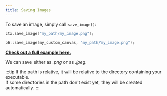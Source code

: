 ```yaml
---
title: Saving Images
---
```


To save an image, simply call `save_image()`:

```cpp title="Save the content of the window"
ctx.save_image("my_path/my_image.png");
```

```cpp title="Save the content of any Canvas you created"
p6::save_image(my_custom_canvas, "my_path/my_image.png");
```

[**Check out a full example here.**](https://github.com/JulesFouchy/p6-docs/blob/main/tests/save_image.cpp)

We can save either as *.png* or as *.jpeg*.

:::tip
If the path is relative, it will be relative to the directory containing your executable.<br/>
If some directories in the path don't exist yet, they will be created automatically.
:::